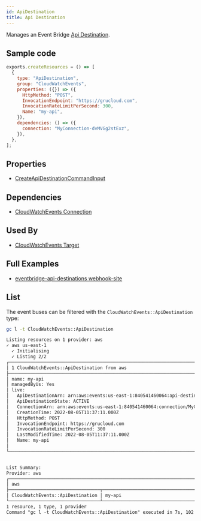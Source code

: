 ```yaml
---
id: ApiDestination
title: Api Destination
---
```


Manages an Event Bridge [Api Destination](https://console.aws.amazon.com/events/home?#/eventbuses).

## Sample code

```js
exports.createResources = () => [
  {
    type: "ApiDestination",
    group: "CloudWatchEvents",
    properties: ({}) => ({
      HttpMethod: "POST",
      InvocationEndpoint: "https://grucloud.com",
      InvocationRateLimitPerSecond: 300,
      Name: "my-api",
    }),
    dependencies: () => ({
      connection: "MyConnection-dvMVGg2stExz",
    }),
  },
];
```

## Properties

- [CreateApiDestinationCommandInput](https://docs.aws.amazon.com/AWSJavaScriptSDK/v3/latest/clients/client-cloudwatch-events/interfaces/createapidestinationcommandinput.html)

## Dependencies

- [CloudWatchEvents Connection](./Connection.md)

## Used By

- [CloudWatchEvents Target](./Target.md)

## Full Examples

- [eventbridge-api-destinations webhook-site](https://github.com/grucloud/grucloud/tree/main/examples/aws/serverless-patterns/eventbridge-api-destinations/1-webhook-site)

## List

The event buses can be filtered with the `CloudWatchEvents::ApiDestination` type:

```sh
gc l -t CloudWatchEvents::ApiDestination
```

```txt
Listing resources on 1 provider: aws
✓ aws us-east-1
  ✓ Initialising
  ✓ Listing 2/2
┌──────────────────────────────────────────────────────────────────────────────────────────┐
│ 1 CloudWatchEvents::ApiDestination from aws                                              │
├──────────────────────────────────────────────────────────────────────────────────────────┤
│ name: my-api                                                                             │
│ managedByUs: Yes                                                                         │
│ live:                                                                                    │
│   ApiDestinationArn: arn:aws:events:us-east-1:840541460064:api-destination/my-api/3c373… │
│   ApiDestinationState: ACTIVE                                                            │
│   ConnectionArn: arn:aws:events:us-east-1:840541460064:connection/MyConnection-dvMVGg2s… │
│   CreationTime: 2022-08-05T11:37:11.000Z                                                 │
│   HttpMethod: POST                                                                       │
│   InvocationEndpoint: https://grucloud.com                                               │
│   InvocationRateLimitPerSecond: 300                                                      │
│   LastModifiedTime: 2022-08-05T11:37:11.000Z                                             │
│   Name: my-api                                                                           │
│                                                                                          │
└──────────────────────────────────────────────────────────────────────────────────────────┘


List Summary:
Provider: aws
┌─────────────────────────────────────────────────────────────────────────────────────────┐
│ aws                                                                                     │
├──────────────────────────────────┬──────────────────────────────────────────────────────┤
│ CloudWatchEvents::ApiDestination │ my-api                                               │
└──────────────────────────────────┴──────────────────────────────────────────────────────┘
1 resource, 1 type, 1 provider
Command "gc l -t CloudWatchEvents::ApiDestination" executed in 7s, 102 MB
```
